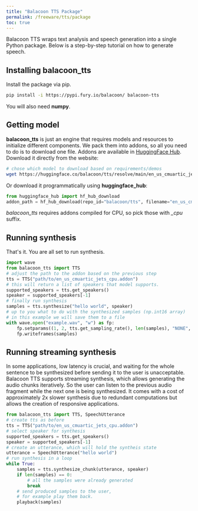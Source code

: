 ```yaml
---
title: "Balacoon TTS Package"
permalink: /freeware/tts/package
toc: true
---
```


Balacoon TTS wraps text analysis and speech generation into a single Python package. 
Below is a step-by-step tutorial on how to generate speech.

## Installing **balacoon_tts**

Install the package via pip.

```bash
pip install -i https://pypi.fury.io/balacoon/ balacoon-tts
```

You will also need **numpy**.

## Getting model

**balacoon_tts** is just an engine that requires models and resources
to initialize different components. We pack them into
addons, so all you need to do is to download one file.
Addons are available in [HuggingFace Hub](https://huggingface.co/balacoon/tts).
Download it directly from the website:

```bash
# chose which model to download based on requirements/demos
wget https://huggingface.co/balacoon/tts/resolve/main/en_us_cmuartic_jets_cpu.addon
```

Or download it programmatically using **huggingface_hub**:

```python
from huggingface_hub import hf_hub_download
addon_path = hf_hub_download(repo_id="balacoon/tts", filename="en_us_cmuartic_jets_cpu.addon")
```

*balacoon_tts* requires addons compiled for CPU, so pick those with *_cpu* suffix.

## Running synthesis

That's it. You are all set to run synthesis.

```python
import wave
from balacoon_tts import TTS
# adjust the path to the addon based on the previous step
tts = TTS("path/to/en_us_cmuartic_jets_cpu.addon")
# this will return a list of speakers that model supports.
supported_speakers = tts.get_speakers()
speaker = supported_speakers[-1]
# finally run synthesis
samples = tts.synthesize("hello world", speaker)
# up to you what to do with the synthesized samples (np.int16 array)
# in this example we will save them to a file
with wave.open("example.wav", "w") as fp:
    fp.setparams((1, 2, tts.get_sampling_rate(), len(samples), "NONE", "NONE"))
    fp.writeframes(samples)
```

## Running streaming synthesis

In some applications, low latency is crucial,
and waiting for the whole sentence to be synthesized before sending it to the user is unacceptable.
Balacoon TTS supports streaming synthesis, which allows generating the audio chunks iteratively.
So the user can listen to the previous audio fragment while the next one is being synthesized.
It comes with a cost of approximately 2x slower synthesis due to redundant computations
but allows the creation of responsive applications.

```python
from balacoon_tts import TTS, SpeechUtterance
# create tts as before
tts = TTS("path/to/en_us_cmuartic_jets_cpu.addon")
# select speaker for synthesis
supported_speakers = tts.get_speakers()
speaker = supported_speakers[-1]
# create an utterance, which will hold the syntheis state
utterance = SpeechUtterance("hello world")
# run synthesis in a loop
while True:
    samples = tts.synthesize_chunk(utterance, speaker)
    if len(samples) == 0:
        # all the samples were already generated
        break
    # send produced samples to the user,
    # for example play them back.
    playback(samples)
```
